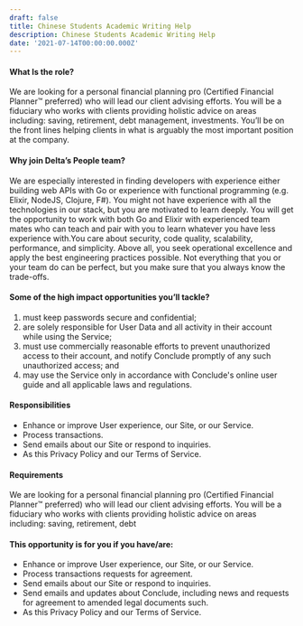 ```yaml
---
draft: false
title: Chinese Students Academic Writing Help
description: Chinese Students Academic Writing Help
date: '2021-07-14T00:00:00.000Z'
---
```




#### What Is the role?

We are looking for a personal financial planning pro (Certified Financial Planner™ preferred) who will lead our client advising efforts. You will be a fiduciary who works with clients providing holistic advice on areas including: saving, retirement, debt management, investments. You’ll be on the front lines helping clients in what is arguably the most important position at the company.

#### Why join Delta’s People team?

We are especially interested in finding developers with experience either building web APIs with Go or experience with functional programming (e.g. Elixir, NodeJS, Clojure, F#). You might not have experience with all the technologies in our stack, but you are motivated to learn deeply. You will get the opportunity to work with both Go and Elixir with experienced team mates who can teach and pair with you to learn whatever you have less experience with.You care about security, code quality, scalability, performance, and simplicity. Above all, you seek operational excellence and apply the best engineering practices possible. Not everything that you or your team do can be perfect, but you make sure that you always know the trade-offs.

#### Some of the high impact opportunities you’ll tackle?

1. must keep passwords secure and confidential;
2. are solely responsible for User Data and all activity in their account while using the Service;
3. must use commercially reasonable efforts to prevent unauthorized access to their account, and notify Conclude promptly of any such unauthorized access; and
4. may use the Service only in accordance with Conclude's online user guide and all applicable laws and regulations.

#### Responsibilities

* Enhance or improve User experience, our Site, or our Service.
* Process transactions.
* Send emails about our Site or respond to inquiries.
* As this Privacy Policy and our Terms of Service.

#### Requirements

We are looking for a personal financial planning pro (Certified Financial Planner™ preferred) who will lead our client advising efforts. You will be a fiduciary who works with clients providing holistic advice on areas including: saving, retirement, debt

#### This opportunity is for you if you have/are:

* Enhance or improve User experience, our Site, or our Service.
* Process transactions requests for agreement.
* Send emails about our Site or respond to inquiries.
* Send emails and updates about Conclude, including news and requests for agreement to amended legal documents such.
* As this Privacy Policy and our Terms of Service.
